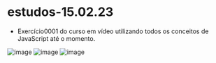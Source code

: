 # estudos-15.02.23

- Exercício0001 do curso em vídeo utilizando todos os conceitos de JavaScript até o momento. 

![image](https://user-images.githubusercontent.com/106722825/219251476-1591c5db-5eab-43e7-a3b4-bc0a48639abf.png)
![image](https://user-images.githubusercontent.com/106722825/219251557-98e58fa7-b03c-4ff7-aa29-bca64f2952b0.png)
![image](https://user-images.githubusercontent.com/106722825/219251639-98685736-a554-40d4-b884-41723fd7613c.png)

